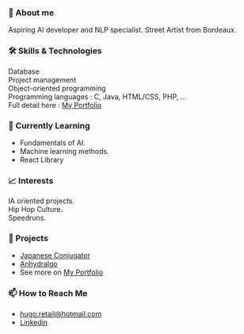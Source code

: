 ### 👋 About me

Aspiring AI developer and NLP specialist.
Street Artist from Bordeaux.

### 🛠️ Skills & Technologies

Database <br>
Project management <br>
Object-oriented programming <br>
Programming languages : C, Java, HTML/CSS, PHP, ... <br>
Full detail here : [My Portfolio](https://hugoretail.github.io/Portfolio/index.html)

### 🌱 Currently Learning

* Fundamentals of AI. <br>
* Machine learning methods. <br>
* React Library <br>

### 📈 Interests

IA oriented projects. <br>
Hip Hop Culture. <br>
Speedruns. <br>

### 🚀 Projects

* [Japanese Conjugator](https://hugoretail.github.io/Japanese-Conjugator/)
* [Anhydralgo](https://github.com/khalidOuhmid/anhydralgo)
* See more on [My Portfolio](https://hugoretail.github.io/Portfolio/index.html)

### 📫 How to Reach Me

* hugo.retail@hotmail.com
* [Linkedin](https://www.linkedin.com/in/hugo-retail-4036062a0/)
